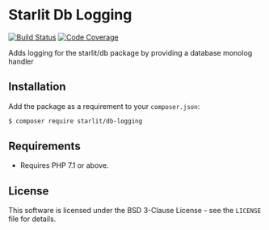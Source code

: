 # Starlit Db Logging

[![Build Status](https://travis-ci.org/starweb/starlit-db-logging.svg?branch=master)](https://travis-ci.org/starweb/starlit-db-logging)
[![Code Coverage](https://scrutinizer-ci.com/g/starweb/starlit-db-logging/badges/coverage.png?b=master)](https://scrutinizer-ci.com/g/starweb/starlit-db-logging/?branch=master)

Adds logging for the starlit/db package by providing a database monolog handler

## Installation
Add the package as a requirement to your `composer.json`:
```bash
$ composer require starlit/db-logging
```

## Requirements
- Requires PHP 7.1 or above.

## License
This software is licensed under the BSD 3-Clause License - see the `LICENSE` file for details.
